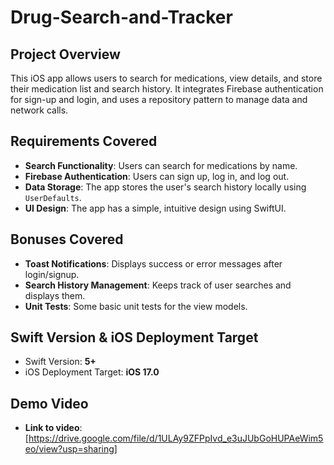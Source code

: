 # Drug-Search-and-Tracker

## Project Overview
This iOS app allows users to search for medications, view details, and store their medication list and search history. It integrates Firebase authentication for sign-up and login, and uses a repository pattern to manage data and network calls.

## Requirements Covered
- **Search Functionality**: Users can search for medications by name.
- **Firebase Authentication**: Users can sign up, log in, and log out.
- **Data Storage**: The app stores the user's search history locally using `UserDefaults`.
- **UI Design**: The app has a simple, intuitive design using SwiftUI.
  
## Bonuses Covered
- **Toast Notifications**: Displays success or error messages after login/signup.
- **Search History Management**: Keeps track of user searches and displays them.
- **Unit Tests**: Some basic unit tests for the view models.

## Swift Version & iOS Deployment Target
- Swift Version: **5+**
- iOS Deployment Target: **iOS 17.0**

## Demo Video
- **Link to video**: [https://drive.google.com/file/d/1ULAy9ZFPpIvd_e3uJUbGoHUPAeWim5eo/view?usp=sharing]
